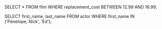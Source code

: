 
SELECT * FROM film
WHERE replacement_cost BETWEEN 12.99 AND 16.99; 



SELECT first_name, last_name FROM actor
WHERE first_name IN ('Penelope, Nick', 'Ed'); 
 

